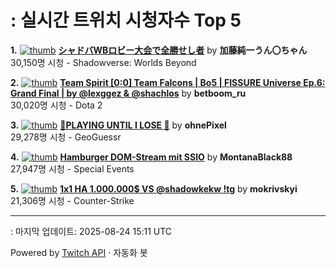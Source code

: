 # : 실시간 트위치 시청자수 Top 5

**1.** [![thumb](https://static-cdn.jtvnw.net/previews-ttv/live_user_kato_junichi0817-320x180.jpg)](https://twitch.tv/加藤純一うん〇ちゃん)
**[シャドバWBロビー大会で全勝せし者](https://twitch.tv/加藤純一うん〇ちゃん)** by **加藤純一うん〇ちゃん**<br>30,150명 시청  - Shadowverse: Worlds Beyond

**2.** [![thumb](https://static-cdn.jtvnw.net/previews-ttv/live_user_betboom_ru-320x180.jpg)](https://twitch.tv/betboom_ru)
**[Team Spirit [0:0] Team Falcons | Bo5 | FISSURE Universe Ep.6: Grand Final | by @lexggez & @shachlos](https://twitch.tv/betboom_ru)** by **betboom_ru**<br>30,020명 시청  - Dota 2

**3.** [![thumb](https://static-cdn.jtvnw.net/previews-ttv/live_user_ohnepixel-320x180.jpg)](https://twitch.tv/ohnePixel)
**[🔴PLAYING UNTIL I LOSE 🔴](https://twitch.tv/ohnePixel)** by **ohnePixel**<br>29,278명 시청  - GeoGuessr

**4.** [![thumb](https://static-cdn.jtvnw.net/previews-ttv/live_user_montanablack88-320x180.jpg)](https://twitch.tv/MontanaBlack88)
**[Hamburger DOM-Stream mit SSIO](https://twitch.tv/MontanaBlack88)** by **MontanaBlack88**<br>27,947명 시청  - Special Events

**5.** [![thumb](https://static-cdn.jtvnw.net/previews-ttv/live_user_mokrivskyi-320x180.jpg)](https://twitch.tv/mokrivskyi)
**[1х1 НА 1.000.000$ VS @shadowkekw !tg](https://twitch.tv/mokrivskyi)** by **mokrivskyi**<br>21,306명 시청  - Counter-Strike


---
: 마지막 업데이트: 2025-08-24 15:11 UTC

Powered by [Twitch API](https://dev.twitch.tv/docs/api/reference) · 자동화 봇